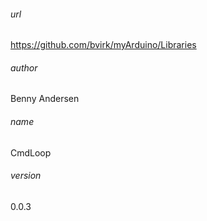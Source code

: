 ###### url
https://github.com/bvirk/myArduino/Libraries
###### author
Benny Andersen
###### name
CmdLoop
###### version
0.0.3